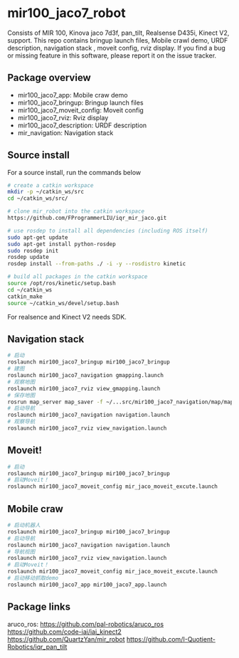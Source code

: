 # mir100_jaco7_robot
Consists of MIR 100, Kinova jaco 7d3f, pan_tilt, Realsense D435i, Kinect V2, support. This repo contains bringup launch files, Mobile crawl demo, URDF description, navigation stack , moveit config, rviz display.  If you find a bug or missing feature in this software, please report it on the issue tracker.
## Package overview
- mir100_jaco7_app: Mobile craw demo
- mir100_jaco7_bringup: Bringup launch files
- mir100_jaco7_moveit_config: Moveit config
- mir100_jaco7_rviz: Rviz display
- mir100_jaco7_description:  URDF description
- mir_navigation: Navigation stack
## Source install
For a source install, run the commands below
```bash
# create a catkin workspace
mkdir -p ~/catkin_ws/src
cd ~/catkin_ws/src/

# clone mir_robot into the catkin workspace
https://github.com/FProgrammerLIU/iqr_mir_jaco.git

# use rosdep to install all dependencies (including ROS itself)
sudo apt-get update
sudo apt-get install python-rosdep
sudo rosdep init
rosdep update
rosdep install --from-paths ./ -i -y --rosdistro kinetic

# build all packages in the catkin workspace
source /opt/ros/kinetic/setup.bash
cd ~/catkin_ws
catkin_make 
source ~/catkin_ws/devel/setup.bash
```
For realsence and Kinect V2 needs SDK.
## Navigation stack
```bash
# 启动
roslaunch mir100_jaco7_bringup mir100_jaco7_bringup
# 建图
roslaunch mir100_jaco7_navigation gmapping.launch
# 观察地图
roslaunch mir100_jaco7_rviz view_gmapping.launch
# 保存地图
rosrun map_server map_saver -f ~/...src/mir100_jaco7_navigation/map/map
# 启动导航
roslaunch mir100_jaco7_navigation navigation.launch
# 观察导航
roslaunch mir100_jaco7_rviz view_navigation.launch
```
## Moveit!
```bash
# 启动
roslaunch mir100_jaco7_bringup mir100_jaco7_bringup
# 启动Moveit！
roslaunch mir100_jaco7_moveit_config mir_jaco_moveit_excute.launch
```
## Mobile craw
```bash
# 启动机器人
roslaunch mir100_jaco7_bringup mir100_jaco7_bringup
# 启动导航
roslaunch mir100_jaco7_navigation navigation.launch
# 导航视图
roslaunch mir100_jaco7_rviz view_navigation.launch
# 启动Moveit！
roslaunch mir100_jaco7_moveit_config mir_jaco_moveit_excute.launch
# 启动移动抓取demo
roslaunch mir100_jaco7_app mir100_jaco7_app.launch
```
## Package links
aruco_ros: https://github.com/pal-robotics/aruco_ros
https://github.com/code-iai/iai_kinect2
https://github.com/QuartzYan/mir_robot
https://github.com/I-Quotient-Robotics/iqr_pan_tilt

